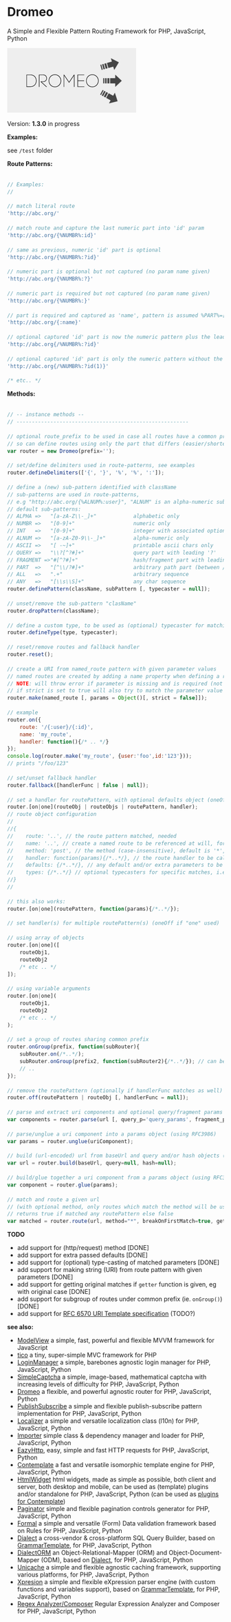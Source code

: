 Dromeo
======

A Simple and Flexible Pattern Routing Framework for PHP, JavaScript, Python


![Dromeo](/dromeo.jpg)


Version: **1.3.0** in progress


**Examples:**

see `/test` folder


**Route Patterns:**

```javascript

// Examples:
//

// match literal route
'http://abc.org/'

// match route and capture the last numeric part into 'id' param
'http://abc.org/{%NUMBR%:id}'

// same as previous, numeric 'id' part is optional
'http://abc.org/{%NUMBR%:?id}'

// numeric part is optional but not captured (no param name given)
'http://abc.org/{%NUMBR%:?}'

// numeric part is required but not captured (no param name given)
'http://abc.org/{%NUMBR%:}'

// part is required and captured as 'name', pattern is assumed %PART%=[^/]+ (capture everything between slashes)
'http://abc.org/{:name}'

// optional captured 'id' part is now the numeric pattern plus the leading '/'
'http://abc.org{/%NUMBR%:?id}'

// optional captured 'id' part is only the numeric pattern without the leading '/', i.e group 1
'http://abc.org{/%NUMBR%:?id(1)}'

/* etc.. */

```


**Methods:**

```javascript

// -- instance methods --
// --------------------------------------------------------

// optional route_prefix to be used in case all routes have a common prefix
// so can define routes using only the part that differs (easier/shorter code)
var router = new Dromeo(prefix='');

// set/define delimiters used in route-patterns, see examples
router.defineDelimiters(['{', '}', '%', '%', ':']);

// define a (new) sub-pattern identified with className
// sub-patterns are used in route-patterns,
// e.g "http://abc.org/{%ALNUM%:user}", "ALNUM" is an alpha-numeric sub-pattern, i.e "[a-zA-Z0-9\\-_]+"
// default sub-patterns:
// ALPHA =>   "[a-zA-Z\\-_]+"            alphabetic only
// NUMBR =>   "[0-9]+"                   numeric only
// INT   =>   "[0-9]+"                   integer with associated optional typecaster
// ALNUM =>   "[a-zA-Z0-9\\-_]+"         alpha-numeric only
// ASCII =>   "[ -~]+"                   printable ascii chars only
// QUERY =>   "\\?[^?#]+"                query part with leading '?'
// FRAGMENT =>"#[^?#]+"                  hash/fragment part with leading '#'
// PART  =>   "[^\\/?#]+"                arbitrary path part (between /../)
// ALL   =>   ".+"                       arbitrary sequence
// ANY   =>   "[\\s\\S]+"                any char sequence
router.definePattern(className, subPattern [, typecaster = null]);

// unset/remove the sub-pattern "clasName"
router.dropPattern(className);

// define a custom type, to be used as (optional) typecaster for matching parts
router.defineType(type, typecaster);

// reset/remove routes and fallback handler
router.reset();

// create a URI from named_route pattern with given parameter values
// named routes are created by adding a name property when defining a route
// NOTE: will throw error if parameter is missing and is required (not optional) in the route pattern
// if strict is set to true will also try to match the parameter value based on route pattern type, eg numeric/alphanumeric etc.. and will throw error if pattern test failed
router.make(named_route [, params = Object()[, strict = false]]);

// example
router.on({
    route: '/{:user}/{:id}',
    name: 'my_route',
    handler: function(){/* .. */}
});
console.log(router.make('my_route', {user:'foo',id:'123'}));
// prints "/foo/123"

// set/unset fallback handler
router.fallback([handlerFunc | false | null]);

// set a handler for routePattern, with optional defaults object (oneOff if "one" used)
router.[on|one](routeObj | routeObjs | routePattern, handler);
// route object configuration
//
//{
//    route: '..', // the route pattern matched, needed
//    name: '..', // create a named route to be referenced at will, for example in order to create URLs matching the route pattern with given parameters
//    method: 'post', // the method (case-insensitive), default is '*', i.e any, can use array of methods as well, i.e ['get','post']
//    handler: function(params){/*..*/}, // the route handler to be called, needed
//    defaults: {/*..*/}, // any default and/or extra parameters to be used, if missing, and passed to handler, default is {}
//    types: {/*..*/} // optional typecasters for specific matches, i.e INTEGER, STRING, ARRAY, PARAMS or custom, default null
//}
//

// this also works:
router.[on|one](routePattern, function(params){/*..*/});

// set handler(s) for multiple routePattern(s) (oneOff if "one" used)

// using array of objects
router.[on|one]([
    routeObj1,
    routeObj2
    /* etc .. */
]);

// using variable arguments
router.[on|one](
    routeObj1,
    routeObj2
    /* etc .. */
);

// set a group of routes sharing common prefix
router.onGroup(prefix, function(subRouter){
    subRouter.on(/*..*/);
    subRouter.onGroup(prefix2, function(subRouter2){/*..*/}); // can be nested
    // ..
});

// remove the routePattern (optionally if handlerFunc matches as well)
router.off(routePattern | routeObj [, handlerFunc = null]);

// parse and extract uri components and optional query/fragment params as objects (using RFC3986)
var components = router.parse(url [, query_p='query_params', fragment_p='fragment_params']);

// parse/unglue a uri component into a params object (using RFC3986)
var params = router.unglue(uriComponent);

// build (url-encoded) url from baseUrl and query and/or hash objects (using RFC3986)
var url = router.build(baseUrl, query=null, hash=null);

// build/glue together a uri component from a params object (using RFC3986)
var component = router.glue(params);

// match and route a given url
// (with optional method, only routes which match the method will be used),
// returns true if matched any routePattern else false
var matched = router.route(url, method="*", breakOnFirstMatch=true, getterFunction=null);

```

**TODO**

* add support for (http/request) method [DONE]
* add support for extra passed defaults [DONE]
* add support for (optional) type-casting of matched parameters [DONE]
* add support for making string (URI) from route pattern with given parameters [DONE]
* add support for getting original matches if `getter` function is given, eg with original case [DONE]
* add support for subgroup of routes under common prefix (ie. `onGroup()`) [DONE]
* add support for [RFC 6570 URI Template specification](http://tools.ietf.org/html/rfc6570) (TODO?)

**see also:**

* [ModelView](https://github.com/foo123/modelview.js) a simple, fast, powerful and flexible MVVM framework for JavaScript
* [tico](https://github.com/foo123/tico) a tiny, super-simple MVC framework for PHP
* [LoginManager](https://github.com/foo123/LoginManager) a simple, barebones agnostic login manager for PHP, JavaScript, Python
* [SimpleCaptcha](https://github.com/foo123/simple-captcha) a simple, image-based, mathematical captcha with increasing levels of difficulty for PHP, JavaScript, Python
* [Dromeo](https://github.com/foo123/Dromeo) a flexible, and powerful agnostic router for PHP, JavaScript, Python
* [PublishSubscribe](https://github.com/foo123/PublishSubscribe) a simple and flexible publish-subscribe pattern implementation for PHP, JavaScript, Python
* [Localizer](https://github.com/foo123/Localizer) a simple and versatile localization class (l10n) for PHP, JavaScript, Python
* [Importer](https://github.com/foo123/Importer) simple class &amp; dependency manager and loader for PHP, JavaScript, Python
* [EazyHttp](https://github.com/foo123/EazyHttp), easy, simple and fast HTTP requests for PHP, JavaScript, Python
* [Contemplate](https://github.com/foo123/Contemplate) a fast and versatile isomorphic template engine for PHP, JavaScript, Python
* [HtmlWidget](https://github.com/foo123/HtmlWidget) html widgets, made as simple as possible, both client and server, both desktop and mobile, can be used as (template) plugins and/or standalone for PHP, JavaScript, Python (can be used as [plugins for Contemplate](https://github.com/foo123/Contemplate/blob/master/src/js/plugins/plugins.txt))
* [Paginator](https://github.com/foo123/Paginator)  simple and flexible pagination controls generator for PHP, JavaScript, Python
* [Formal](https://github.com/foo123/Formal) a simple and versatile (Form) Data validation framework based on Rules for PHP, JavaScript, Python
* [Dialect](https://github.com/foo123/Dialect) a cross-vendor &amp; cross-platform SQL Query Builder, based on [GrammarTemplate](https://github.com/foo123/GrammarTemplate), for PHP, JavaScript, Python
* [DialectORM](https://github.com/foo123/DialectORM) an Object-Relational-Mapper (ORM) and Object-Document-Mapper (ODM), based on [Dialect](https://github.com/foo123/Dialect), for PHP, JavaScript, Python
* [Unicache](https://github.com/foo123/Unicache) a simple and flexible agnostic caching framework, supporting various platforms, for PHP, JavaScript, Python
* [Xpresion](https://github.com/foo123/Xpresion) a simple and flexible eXpression parser engine (with custom functions and variables support), based on [GrammarTemplate](https://github.com/foo123/GrammarTemplate), for PHP, JavaScript, Python
* [Regex Analyzer/Composer](https://github.com/foo123/RegexAnalyzer) Regular Expression Analyzer and Composer for PHP, JavaScript, Python
